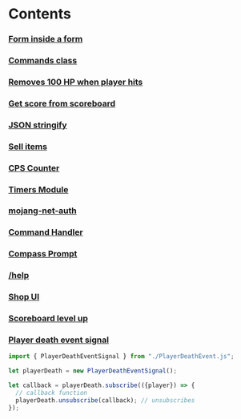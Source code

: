 # Contents

### [Form inside a form](./FrankyRay/another-form.js)

### [Commands class](./JaylyDev/commands.ts)

### [Removes 100 HP when player hits](./MajestikButter/entityHit.js)

### [Get score from scoreboard](./iBlqzed/GametestExamples/javascript/getScore.js)

### [JSON stringify](./JaylyDev/json-stringify.js)

### [Sell items](./iBlqzed/sell-items.js)

### [CPS Counter](./JaylyDev/cps_counter.js)

### [Timers Module](./JaylyDev/timers/)

### [mojang-net-auth](./JaylyDev/mojang-net-auth/)

### [Command Handler](./JaylyDev/commandHandler.js)

### [Compass Prompt](./compass-prompt.js)

### [/help](./JaylyDev/help_command.js)

### [Shop UI](./shopui.js)

### [Scoreboard level up](./JaylyDev/scoreboard/levelup.js)

### [Player death event signal](./JaylyDev/PlayerDeathEvent.js)

```js
import { PlayerDeathEventSignal } from "./PlayerDeathEvent.js";

let playerDeath = new PlayerDeathEventSignal();

let callback = playerDeath.subscribe(({player}) => {
  // callback function
  playerDeath.unsubscribe(callback); // unsubscribes
});
```